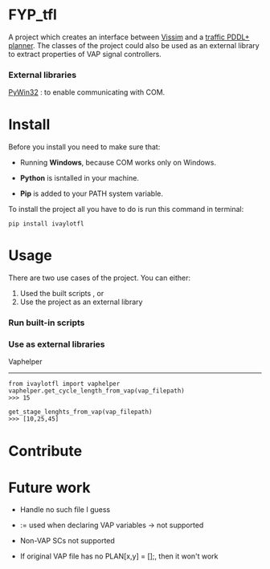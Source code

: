 # FYP_tfl

A project which creates an interface between [Vissim](http://vision-traffic.ptvgroup.com/en-us/products/ptv-vissim/) and a [traffic PDDL+ planner](https://pdfs.semanticscholar.org/913e/89b74189b7b5221386671db8bb96916effc6.pdf). The classes of the project could also be used as an external library to extract properties of VAP signal controllers.

### External libraries

[PyWin32](https://sourceforge.net/projects/pywin32) : to enable communicating with COM.

# Install
Before you install you need to make sure that:

* Running <b>Windows</b>, because COM works only on Windows.

* <b>Python</b> is isntalled in your machine.

* <b>Pip</b> is added to your PATH system variable.

To install the project all you have to do is run this command in terminal:

```
pip install ivaylotfl
```

# Usage

There are two use cases of the project. You can either:

1. Used the built scripts , or
2. Use the project as an external library

### Run built-in scripts

### Use as external libraries

Vaphelper

___

```
from ivaylotfl import vaphelper
vaphelper.get_cycle_length_from_vap(vap_filepath)
>>> 15

get_stage_lenghts_from_vap(vap_filepath)
>>> [10,25,45]
```

# Contribute

# Future work

- Handle no such file I guess

- := used when declaring VAP variables -> not supported

- Non-VAP SCs not supported

- If original VAP file has no PLAN[x,y] = [];, then it won't work
